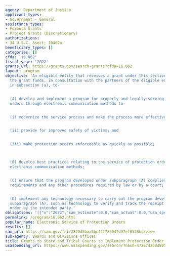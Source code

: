 ```yaml
---
agency: Department of Justice
applicant_types:
- Government - General
assistance_types:
- Formula Grants
- Project Grants (Discretionary)
authorizations:
- 34 U.S.C. &sect; 10462a.
beneficiary_types: []
categories: []
cfda: '16.062'
fiscal_year: '2022'
grants_url: https://grants.gov/search-grants?cfda=16.062
layout: program
objective: 'An eligible entity that receives a grant under this section shall use
  the grant funds, in consultation with the partners of the eligible entity described
  in subsection (a), to-


  (A) develop and implement a program for properly and legally serving protection
  orders through electronic communication methods to-


  (i) modernize the service process and make the process more effective and efficient;


  (ii) provide for improved safety of victims; and


  (iii) make protection orders enforceable as quickly as possible;



  (B) develop best practices relating to the service of protection orders through
  electronic communication methods;


  (C) ensure that the program developed under subparagraph (A) complies with due process
  requirements and any other procedures required by law or by a court; and


  (D) implement any technology necessary to carry out the program developed under
  subparagraph (A), such as technology to verify and track the receipt of a protection
  order by the intended party.'
obligations: '[{"x":"2022","sam_estimate":0.0,"sam_actual":0.0,"usa_spending_actual":0.0},{"x":"2023","sam_estimate":0.0,"sam_actual":0.0,"usa_spending_actual":0.0},{"x":"2024","sam_estimate":3000000.0,"sam_actual":0.0,"usa_spending_actual":0.0}]'
permalink: /program/16.062.html
popular_name: Electronic Service of Protection Orders
results: []
sam_url: https://sam.gov/fal/2820d5baa5bc44f785947d97ef0528bc/view
sub-agency: Boards and Divisions Offices
title: Grants to State and Tribal Courts to Implement Protection Order Pilot Programs
usaspending_url: https://www.usaspending.gov/search/?hash=472674ab0d8055fc47664cd3bb5f5947
---
```

